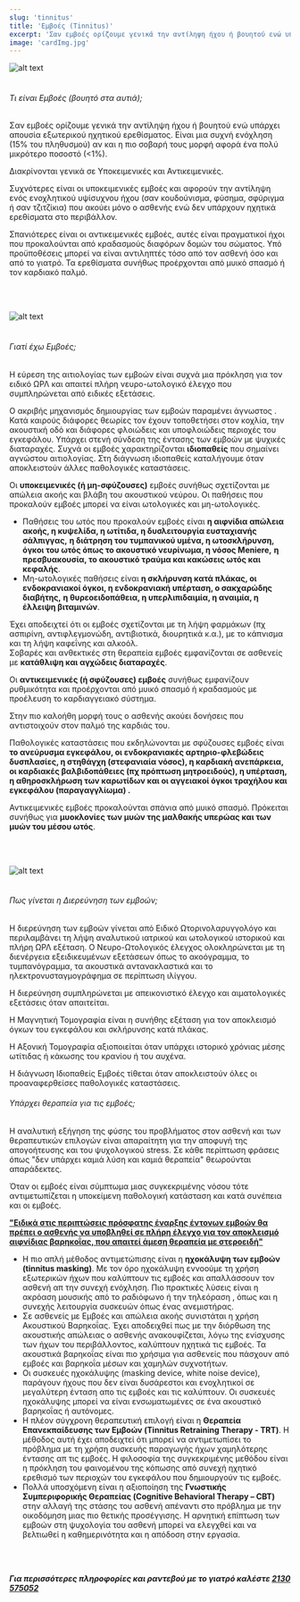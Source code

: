 ```yaml
---
slug: 'tinnitus'
title: 'Εμβοές (Tinnitus)'
excerpt: 'Σαν εμβοές ορίζουμε γενικά την αντίληψη ήχου ή βουητού ενώ υπάρχει απουσία εξωτερικού ηχητικού ερεθίσματος.'
image: 'cardImg.jpg'
---
```


![alt text](cardImg.jpg)
<br/>
<br/>

###### Τι είναι Εμβοές (βουητό στα αυτιά);
Σαν εμβοές ορίζουμε γενικά την αντίληψη ήχου ή βουητού ενώ υπάρχει απουσία εξωτερικού ηχητικού ερεθίσματος. Είναι μια συχνή ενόχληση (15% του πληθυσμού) αν και η πιο σοβαρή τους μορφή αφορά ένα πολύ μικρότερο ποσοστό (<1%).
 
Διακρίνονται γενικά σε Υποκειμενικές και Αντικειμενικές. 
 
Συχνότερες είναι οι υποκειμενικές εμβοές και αφορούν την αντίληψη ενός ενοχλητικού υψίσυχνου ήχου (σαν κουδούνισμα, φύσημα, σφύριγμα ή σαν τζιτζίκια)  που ακούει μόνο ο ασθενής ενώ δεν υπάρχουν ηχητικά ερεθίσματα στο περιβάλλον. 
 
Σπανιότερες είναι οι αντικειμενικές εμβοές, αυτές είναι πραγματικοί ήχοι που προκαλούνται από κραδασμούς διαφόρων δομών του σώματος. Υπό προϋποθέσεις μπορεί να είναι αντιληπτές τόσο από τον ασθενή όσο και από το γιατρό. Τα ερεθίσματα συνήθως προέρχονται από μυικό σπασμό ή τον καρδιακό παλμό.

<br/>
<br/>

![alt text](t2.jpg)
<br/>
<br/>

###### Γιατί έχω Εμβοές;
Η εύρεση της αιτιολογίας των εμβοών είναι συχνά μια πρόκληση για τον ειδικό ΩΡΛ και απαιτεί πλήρη νευρο-ωτολογικό έλεγχο που συμπληρώνεται από ειδικές εξετάσεις.

Ο ακριβής μηχανισμός δημιουργίας των εμβοών παραμένει άγνωστος . Κατά καιρούς διάφορες θεωρίες τον έχουν τοποθετήσει στον κοχλία, την ακουστική οδό και διάφορες φλοιώδεις και υποφλοιώδεις περιοχές του εγκεφάλου. Υπάρχει στενή σύνδεση της έντασης των εμβοών με ψυχικές διαταραχές. Συχνά οι εμβοές χαρακτηρίζονται **ιδιοπαθείς** που σημαίνει αγνώστου αιτιολογίας. Στη διάγνωση ιδιοπαθείς καταλήγουμε όταν αποκλειστούν άλλες παθολογικές καταστάσεις.

Οι **υποκειμενικές (ή μη-σφύζουσες)** εμβοές συνήθως σχετίζονται με απώλεια ακοής και βλάβη του ακουστικού νεύρου. Οι παθήσεις που προκαλούν εμβοές μπορεί να είναι ωτολογικές και μη-ωτολογικές.

* Παθήσεις του ωτός που προκαλούν εμβοές είναι **η αιφνίδια απώλεια ακοής, η κυψελίδα, η ωτίτιδα, η δυσλειτουργία ευσταχιανής σάλπιγγας,**
  **η διάτρηση του τυμπανικού υμένα, η ωτοσκλήρυνση, όγκοι του ωτός όπως το ακουστικό νευρίνωμα, η νόσος Meniere,**
  **η πρεσβυακουσία, το ακουστικό τραύμα και κακώσεις ωτός και κεφαλής**.
* Μη-ωτολογικές παθήσεις είναι **η σκλήρυνση κατά πλάκας, οι ενδοκρανιακοί όγκοι, η ενδοκρανιακή υπέρταση, ο σακχαρώδης διαβήτης,**
  **η θυρεοειδοπάθεια, η υπερλιπιδαιμία, η αναιμία, η έλλειψη βιταμινών**.

Έχει αποδειχτεί ότι οι εμβοές σχετίζονται με τη λήψη φαρμάκων (πχ ασπιρίνη, αντιφλεγμονώδη, αντιβιοτικά, διουρητικά κ.α.), με το κάπνισμα και τη λήψη καφεΐνης και αλκοόλ.  
Σοβαρές και ανθεκτικές στη θεραπεία εμβοές εμφανίζονται σε ασθενείς με **κατάθλιψη και αγχώδεις διαταραχές**.
 
Οι **αντικειμενικές (ή σφύζουσες) εμβοές** συνήθως εμφανίζουν ρυθμικότητα και προέρχονται από μυικό σπασμό ή κραδασμούς με προέλευση το καρδιαγγειακό σύστημα.
 
Στην πιο καλοήθη μορφή τους ο ασθενής ακούει δονήσεις που αντιστοιχούν στον παλμό της καρδιάς του. 
 
Παθολογικές καταστάσεις που εκδηλώνονται με σφύζουσες εμβοές είναι **το ανεύρυσμα εγκεφάλου, οι ενδοκρανιακές αρτηριο-φλεβώδεις δυσπλασίες, η στηθάγχη (στεφανιαία νόσος), η καρδιακή ανεπάρκεια, οι καρδιακές βαλβιδοπάθειες (πχ πρόπτωση μητροειδούς), η υπέρταση, η αθηροσκλήρωση των καρωτίδων και οι αγγειακοί όγκοι τραχήλου και εγκεφάλου (παραγαγγλίωμα) .**
 
Αντικειμενικές εμβοές προκαλούνται σπάνια από μυικό σπασμό. Πρόκειται συνήθως για **μυοκλονίες των μυών της μαλθακής υπερώας και των μυών του μέσου ωτός**.

<br/>
<br/>

![alt text](t3.jpg)
<br/>
<br/>

###### Πως γίνεται η Διερεύνηση των εμβοών;
Η διερεύνηση των εμβοών γίνεται από Ειδικό Ωτορινολαρυγγολόγο και περιλαμβάνει τη λήψη αναλυτικού ιατρικού και ωτολογικού ιστορικού και πλήρη ΩΡΛ εξέταση. Ο Νευρο-Ωτολογικός έλεγχος ολοκληρώνεται με τη διενέργεια εξειδικευμένων εξετάσεων όπως το ακοόγραμμα, το τυμπανόγραμμα, τα ακουστικά αντανακλαστικά και το ηλεκτρονυσταγμογράφημα σε περίπτωση ιλίγγου.

Η διερεύνηση συμπληρώνεται με απεικονιστικό έλεγχο και αιματολογικές εξετάσεις όταν απαιτείται.

Η Μαγνητική Τομογραφία είναι η συνήθης εξέταση για τον αποκλεισμό όγκων του εγκεφάλου και σκλήρυνσης κατά πλάκας.

Η Αξονική Τομογραφία αξιοποιείται όταν υπάρχει ιστορικό χρόνιας μέσης ωτίτιδας ή κάκωσης του κρανίου ή του αυχένα.

Η διάγνωση Ιδιοπαθείς Εμβοές τίθεται όταν αποκλειστούν όλες οι προαναφερθείσες παθολογικές καταστάσεις.

###### Υπάρχει θεραπεία για τις εμβοές;
Η αναλυτική εξήγηση της φύσης του προβλήματος στον ασθενή και των θεραπευτικών επιλογών είναι απαραίτητη για την αποφυγή της απογοήτευσης και του ψυχολογικού stress. 
Σε κάθε περίπτωση φράσεις όπως "δεν υπάρχει καμιά λύση και καμιά θεραπεία" θεωρούνται απαράδεκτες.

Όταν οι εμβοές είναι σύμπτωμα μιας συγκεκριμένης νόσου τότε αντιμετωπίζεται η υποκείμενη παθολογική κατάσταση και κατά συνέπεια και οι εμβοές.

**<u>"Ειδικά στις περιπτώσεις πρόσφατης έναρξης έντονων εμβοών θα πρέπει ο ασθενής να υποβληθεί σε πλήρη έλεγχο για τον αποκλεισμό αιφνίδιας βαρηκοΐας, που απαιτεί άμεση θεραπεία με στεροειδή"</u>**


* Η πιο απλή μέθοδος αντιμετώπισης είναι η **ηχοκάλυψη των εμβοών (tinnitus masking)**. Με τον όρο ηχοκάλυψη εννοούμε τη χρήση εξωτερικών ήχων που καλύπτουν τις εμβοές και απαλλάσσουν τον ασθενή απ την συνεχή ενόχληση. Πιο πρακτικές λύσεις είναι η ακρόαση μουσικής από το ραδιόφωνο ή την τηλεόραση , όπως και η συνεχής λειτουργία συσκευών όπως ένας ανεμιστήρας. 
* Σε ασθενείς με Εμβοές και απώλεια ακοής συνιστάται η χρήση Ακουστικού Βαρηκοΐας. Έχει αποδειχθεί πως με την διόρθωση της ακουστικής απώλειας ο ασθενής ανακουφίζεται, λόγω της ενίσχυσης των ήχων του περιβάλλοντος, καλύπτουν ηχητικά τις εμβοές. Τα ακουστικά βαρηκοΐας είναι πιο χρήσιμα για ασθενείς που πάσχουν από εμβοές και βαρηκοΐα μέσων και χαμηλών συχνοτήτων.
* Οι συσκευές ηχοκάλυψης (masking device, white noise device), παράγουν ήχους που δεν είναι δυσάρεστοι και ενοχλητικοί σε μεγαλύτερη ένταση απo τις εμβοές και τις καλύπτουν. Οι συσκευές ηχοκάλυψης μπορεί να είναι ενσωματωμένες σε ένα ακουστικό βαρηκοΐας ή αυτόνομες.
* Η πλέον σύγχρονη θεραπευτική επιλογή είναι η **Θεραπεία Επανεκπαίδευσης των Εμβοών (Tinnitus Retraining Therapy - TRT)**. Η μέθοδος αυτή έχει αποδειχτεί ότι μπορεί να αντιμετωπίσει το πρόβλημα με τη χρήση συσκευής παραγωγής ήχων χαμηλότερης έντασης απ τις εμβοές. Η φιλοσοφία της συγκεκριμένης μεθόδου είναι η πρόκληση του φαινομένου της κόπωσης από συνεχή ηχητικό ερεθισμό των περιοχών του εγκεφάλου που δημιουργούν τις εμβοές. 
* Πολλά υποσχόμενη είναι η αξιοποίηση της **Γνωστικής Συμπεριφορικής Θεραπείας (Cognitive Behavioral Therapy – CBT)** στην αλλαγή της στάσης του ασθενή απέναντι στο πρόβλημα με την οικοδόμηση μιας πιο θετικής προσέγγισης. Η αρνητική επίπτωση των εμβοών στη ψυχολογία του ασθενή μπορεί να ελεγχθεί και να βελτιωθεί η καθημερινότητα και η απόδοση στην εργασία.
<br/>
<br/>

***Για περισσότερες πληροφορίες και ραντεβού με το γιατρό καλέστε [2130 575052](tel:2130575052 "2130 575052")***
